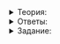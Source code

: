<details>
<summary>Теория:</summary>

# Тайные техники передачи аргументов

Продолжим исследовать методы, позволяющие минимизировать количество копирований в коде. Вы уже знаете о возможности конструировать объекты без копирования, но с перемещением. В этом уроке увидите, как организована передача объектов в библиотечных функциях, и разберётесь, какой тип должен быть у аргумента, чтобы избежать лишних копирований.

### Тайные техники стандартных библиотек

При добавлении слона в толпу слонов использовался метод вектора  `push_back`. Причём он корректно работал и для временного объекта, в том числе для объекта, получаемого из функции  `move`, и для постоянного:

```cpp
// копируем постоянного слона в толпу
crowd_of_elephants.push_back(heavy_elephant);
// перемещаем временного слона в толпу
crowd_of_elephants.push_back(BuyElephant());
// перемещаем постоянного слона в толпу при помощи move
crowd_of_elephants.push_back(move(heavy_elephant));


```

В С++ функции с одинаковыми названиями компилятор различает благодаря списку аргументов. При вызове с аргументом компилятор ищет функцию с нужным именем и максимально близким типом аргумента. Идеальный вариант — когда типы совпадают. Пользователь передал объект типа  `int`, а функция принимает объект типа  `int`. Если стопроцентного попадания в тип аргумента не произошло, компилятор будет искать разрешённый вариант приведения одного типа в другой, чтобы хоть какая-нибудь функция с заданным именем могла быть вызвана для переданного объекта.

----------

Подождите, кажется, мы это уже видели…

-   Конечно! Когда пишем метод Get для члена класса или для объекта контейнера, делаем два метода: один константный, другой нет. Это то же самое, ведь константность метода значит, что один из аргументов — указатель  `this`  — будет передан как  `const`. Список аргументов отличается, и компилятор знает, какой из методов в каком случае вызывать.
    
-   Точно! Так же работает вызов конструкторов. Компилятор понимает, какой конструктор вызвать, в зависимости от переданных в него аргументов.
    
-   Не было такого. Всё как в тумане.
    

Если открыть описание метода  `push_back`, обнаружим, что это не один метод, а два:

```cpp
void push_back( const T& value );
void push_back( T&& value );

```

Первый метод принимает константную ссылку на постоянный объект. Значит, в этом методе объект будет копироваться. Второй метод принимает rvalue-ссылку — значит, объект будет перемещён, если это возможно.

----------

Отдельно нужно сказать о контейнере  `array`, который хранит свои данные в стеке. Этот контейнер поддерживает перемещение, но оно не такое эффективное, как у вектора. В векторе достаточно переместить указатель на данные. Никаких дополнительных действий с элементами не произойдёт. Вектор неперемещаемых элементов переместить можно. Но  `array`  работает иначе. Он не хранит указатель на данные, и для реализации перемещения нужно переместить каждый из элементов. Отсюда следуют два вывода:

-   Для перемещения  `array`его элементы должны быть перемещаемыми;
-   Сложность перемещения  `array`  — линейная от количества элементов, что значительно хуже константной сложности перемещения вектора.

### Тайные техники в жизни программистов

Немного изменим код примера со слоном:

```cpp
int main() {
    WhiteElephant heavy_elephant = BuyElephant();
    vector<WhiteElephant> crowd_of_elephants;
    AddToCrowd(crowd_of_elephants, heavy_elephant);
    AddToCrowd(crowd_of_elephants, BuyElephant());
}

```

Чтобы добавить слона в толпу, нужно передать объект в функцию  `AddToCrowd`. У программиста есть несколько вариантов, как это сделать:

-   по значению

```cpp
void AddToCrowd(vector<WhiteElephant>& crowd, WhiteElephant elephant);

```

-   по константной ссылке

```cpp
void AddToCrowd(vector<WhiteElephant>& crowd, const WhiteElephant& elephant);

```

-   по rvalue-ссылке

```cpp
void AddToCrowd(vector<WhiteElephant>& crowd, WhiteElephant&& elephant)

```

Варианты с передачей по указателю тоже существуют, но рассматривать их не станем. В этом контексте они аналогичны передаче по ссылке.

Вариант с неконстантной ссылкой тоже отложим. Если ссылка будет неконстантной, то в толпу можно будет переместить только неконстантных животных, а это ограничение слишком сильное и ненужное.

Выбирая между оставшимися тремя способами — по значению, по константной ссылке и по rvalue-ссылке — программист будет руководствоваться двумя принципами:

-   эффективностью кода или, в данном случае, минимальным количеством копирований;
-   удобством для того, кто будет этот метод вызывать.

Посчитаем копирования в каждом из случаев:

```cpp
// для постоянных объектов - одно копирование
// для временных объектов - одно копирование
void AddToCrowd(vector<WhiteElephant>& crowd, const WhiteElephant& elephant) {
    crowd.push_back(elephant);
}

// постоянные объекты не поддерживаются
// для временных объектов - одно перемещение
// если объект неперемещаемый, то перемещение станет копированием
void AddToCrowd(vector<WhiteElephant>& crowd, WhiteElephant&& elephant) {
    crowd.push_back(move(elephant));
}

// постоянные объекты - одно копирование и одно перемещение
// временные объекты - два перемещения
// если объект неперемещаемый, то перемещение станет вторым копированием
void AddToCrowd(vector<WhiteElephant>& crowd, WhiteElephant elephant) {
    crowd.push_back(move(elephant));
}


```

Неожиданным лидером по количеству перемещений вместо копирования становится передача аргумента по значению.

-   Временные объекты копироваться не будут. Они будут перемещены дважды: первый раз в сам объект аргумента, во второй раз — в контейнер.
-   Постоянные объекты, которые можно переносить, скопируются один раз, в аргумент, а в контейнер они будут перемещены.

Но нужно учитывать два недостатка:

-   Эта функция будет работать и для перемещаемых, и для неперемещаемых объектов. Только для неперемещаемых объектов она становится неэффективной — функция  `move`  не поможет переместить неперемещаемое. В этом случае перемещение превращается в тыкву и заменяется на второе копирование, что неприятно и малоэффективно.
-   Если перемещение по сложности не уступает копированию — например, как у контейнера  `array`, — два перемещения становятся менее эффективными, чем одно копирование, и лучше выбрать вариант с константной ссылкой.

### Техники стандартных библиотек против техники обычных программистов

Но ведь создатели стандартных библиотек использовали две разные функции! Надо разобраться, почему в их случае это было верно, а в нашем подойдёт вариант с одной функцией, принимающей аргумент по значению.

Стандартные классы и алгоритмы — шаблоны, и они должны поддерживать все возможные шаблонные параметры. Это накладывает строгие требования на дизайн методов класса. Методы и функции должны быть максимально эффективны и для перемещаемых, и для неперемещаемых объектов.

Кроме того стандартные библиотеки обязаны поддерживать и старые стандарты языков. Раньше, до появления возможности перемещать, многие объекты были неперемещаемыми, а библиотеки принимали аргументы по константной ссылке. Если бы создатели библиотек резко перешли на передачу аргументов по значению, код старых стандартов заметно замедлился бы, так как в этом случае количество копирований бы выросло. Но когда программист пишет своё приложение, он знает, с какими объектами собирается работать. Если объекты перемещаемые, стоит выбрать передачу аргумента по значению. Если неперемещаемые — по константной ссылке. Такой механизм позволяет сохранить эффективность кода и избежать дублирования.

</details>

<details>
<summary>Ответы:</summary>

# Ответы на задания

Подождите, кажется, мы это уже видели…

-   **(+)**  Конечно! Когда пишем метод Get для члена класса или для объекта контейнера, делаем два метода: один константный, другой нет. Это то же самое, ведь константность метода значит, что один из аргументов — указатель  `this`  — будет передан как  `const`. Список аргументов отличается, и компилятор знает, какой из методов в каком случае вызывать.
    
-   **(+)**  Точно! Так же работает вызов конструкторов. Компилятор понимает, какой конструктор вызвать, в зависимости от переданных в него аргументов.
    
-   **(-)**  Не было такого. Всё как в тумане.

</details>

<details>
<summary>Задание:</summary>

## Задание

Дан вектор лексем. Напишите функцию, разбивающую лексемы на предложения:

```cpp
template <typename Token>
vector<Sentence<Token>> SplitIntoSentences(vector<Token> tokens);

```

`Token` — шаблонный тип. О нём известно лишь, что он имеет константный метод `IsEndSentencePunctuation`. Этот метод возвращает `true`, если лексема — знак пунктуации, заканчивающий предложение. В противном случае он возвращает `false`. Объекты такого типа могут быть копируемыми, а могут и не быть. Реализуйте функцию так, чтобы при передаче некопируемых объектов не возникало ошибок компиляции.

`Sentence` — синоним для типа `vector`, объявленный следующим образом:

```cpp
// Объявляем Sentence<Token> для произвольного типа Token
// синонимом vector<Token>.
// Благодаря этому в качестве возвращаемого значения
// функции можно указать не малопонятный вектор векторов,
// а вектор предложений — vector<Sentence<Token>>.
template <typename Token>
using Sentence = vector<Token>;

```

Предложением считается последовательность лексем, которая заканчивается одной или несколькими идущими подряд лексемами — знаками пунктуации в конце предложения. Иными словами, любое предложение должно состоять из двух частей:

-   лексемы, для которых `IsEndSentencePunctuation` возвращает `false`. Такие лексемы должны быть в каждом предложении кроме, возможно, первого;
-   лексемы, для которых `IsEndSentencePunctuation` возвращает `true`. Такие лексемы должны быть в каждом предложении кроме, возможно, последнего.

Сохраните себе решение этой задачи, оно вам ещё понадобится.

### **Ограничения**

Максимальное количество лексем — 10^6. Время выполнения одного вызова функции ограничено одной секундой.

### Пример использования

Допустим, вектор лексем задан так:

```
{Красиво}{ты}{вошла}{в}{мою}{грешную}{жизнь}{!}{Красиво}{ты}{ушла}{из}{неё}{.}

```

При этом  `!`  и  `.`  — символы конца предложения, и функция  `IsEndSentencePunctuation` возвращает  `true`. Значит, результирующий вектор предложений будет состоять из двух элементов:

```
{{Красиво}{ты}{вошла}{в}{мою}{грешную}{жизнь}{!}}
{{Красиво}{ты}{ушла}{из}{неё}{.}}

```

В прекоде уже есть тест, где используется копируемый тип  `TestToken`. Напишите тест для класса, объекты которого нельзя копировать, и проверьте, что ваша функция работает корректно.

### Подсказка

Среди стандартных алгоритмов есть удобная функция  `adjacent_find`. Она позволяет искать последовательность из двух элементов, удовлетворяющих условию, которое задано пользователем. Вы можете применить эту функцию, чтобы определить конец предложения.

Найдите конец предложения, потом пройдите по лексемам от начала до конца и переместите значения лексем в предложение. Само предложение после этого можно переместить в вектор результатов.

</details>
